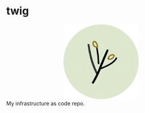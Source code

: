 # twig

<div align="center"><img src="./logo.png" width="200"></div>
My infrastructure as code repo.
